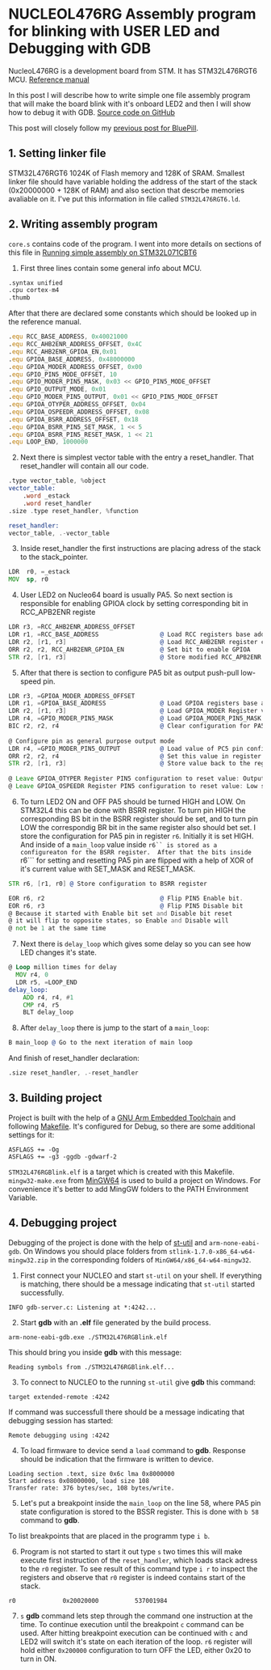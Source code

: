 # NUCLEOL476RG Assembly program for blinking with USER LED and Debugging with GDB

NucleoL476RG is a development board from STM.
It has STM32L476RGT6 MCU.
[Reference manual](https://www.st.com/resource/en/reference_manual/rm0351-stm32l47xxx-stm32l48xxx-stm32l49xxx-and-stm32l4axxx-advanced-armbased-32bit-mcus-stmicroelectronics.pdf)

In this post I will describe how to write simple one file assembly program
that will make the board blink with it's onboard LED2 and then I will show
how to debug it with GDB.
[Source code on GitHub](https://github.com/kalleva/KallevaEmbeddedNotes/tree/master/Note00B_NUCLEOL476RGBaremetalAssemblyBlink)

This post will closely follow my [previous post for BluePill](https://kalleva.bearblog.dev/note-007-blinking-with-led-on-blue-pill-with-assembly/).

## 1. Setting linker file

STM32L476RGT6 1024K of Flash memory and 128K of SRAM.
Smallest linker file should have variable holding the address of the start
of the stack (0x20000000 + 128K of RAM) and also section that descrbe memories avaliable on it.
I've put this information in file called ```STM32L476RGT6.ld```.

## 2. Writing assembly program

```core.s``` contains code of the program.
I went into more details on sections of this file in [Running simple assembly on STM32L071CBT6](https://kalleva.bearblog.dev/running-simple-assembly-on-stm32l071cbt6/)

1. First three lines contain some general info about MCU.

```asm
.syntax unified
.cpu cortex-m4
.thumb
```

After that there are declared some constants which should be looked up in the
reference manual.

```asm
.equ RCC_BASE_ADDRESS, 0x40021000
.equ RCC_AHB2ENR_ADDRESS_OFFSET, 0x4C
.equ RCC_AHB2ENR_GPIOA_EN,0x01
.equ GPIOA_BASE_ADDRESS, 0x48000000
.equ GPIOA_MODER_ADDRESS_OFFSET, 0x00
.equ GPIO_PIN5_MODE_OFFSET, 10 
.equ GPIO_MODER_PIN5_MASK, 0x03 << GPIO_PIN5_MODE_OFFSET
.equ GPIO_OUTPUT_MODE, 0x01
.equ GPIO_MODER_PIN5_OUTPUT, 0x01 << GPIO_PIN5_MODE_OFFSET 
.equ GPIOA_OTYPER_ADDRESS_OFFSET, 0x04
.equ GPIOA_OSPEEDR_ADDRESS_OFFSET, 0x08
.equ GPIOA_BSRR_ADDRESS_OFFSET, 0x18
.equ GPIOA_BSRR_PIN5_SET_MASK, 1 << 5 
.equ GPIOA_BSRR_PIN5_RESET_MASK, 1 << 21
.equ LOOP_END, 1000000
```

2. Next there is simplest vector table with the entry a reset_handler.
That reset_handler will contain all our code.

```asm
.type vector_table, %object
vector_table:
    .word _estack
    .word reset_handler
.size .type reset_handler, %function

reset_handler:
vector_table, .-vector_table
```

3. Inside reset_handler the first instructions are placing adress of the stack
to the stack_pointer.

```asm
LDR  r0, =_estack
MOV  sp, r0
```

4. User LED2 on Nucleo64 board is usually PA5. 
So next section is responsible for enabling GPIOA clock by
setting corresponding bit in RCC_APB2ENR registe

```asm
LDR r3, =RCC_AHB2ENR_ADDRESS_OFFSET
LDR r1, =RCC_BASE_ADDRESS                 @ Load RCC registers base address
LDR r2, [r1, r3]                          @ Load RCC_AHB2ENR register configuration
ORR r2, r2, RCC_AHB2ENR_GPIOA_EN          @ Set bit to enable GPIOA
STR r2, [r1, r3]                          @ Store modified RCC_APB2ENR register configuration
```

5. After that there is section to configure PA5 bit as output 
push-pull low-speed pin. 

```asm
LDR r3, =GPIOA_MODER_ADDRESS_OFFSET
LDR r1, =GPIOA_BASE_ADDRESS               @ Load GPIOA registers base address
LDR r2, [r1, r3]                          @ Load GPIOA_MODER Register value in r2
LDR r4, =GPIO_MODER_PIN5_MASK             @ Load GPIOA_MODER_PIN5_MASK so we can work with only PA5 pin configuration
BIC r2, r2, r4                            @ Clear configuration for PA5
 
@ Configure pin as general purpose output mode
LDR r4, =GPIO_MODER_PIN5_OUTPUT           @ Load value of PC5 pin configuration
ORR r2, r2, r4                            @ Set this value in register
STR r2, [r1, r3]                          @ Store value back to the register
	
@ Leave GPIOA_OTYPER Register PIN5 configuration to reset value: Output push-pull
@ Leave GPIOA_OSPEEDR Register PIN5 configuration to reset value: Low speed 	
```

6. To turn LED2 ON and OFF PA5 should be turned HIGH and LOW.
On STM32L4 this can be done with BSRR register.
To turn pin HIGH the corresponding BS bit in the BSRR register should be set,
and to turn pin LOW the correspondig BR bit in the same register
also should bet set.
I store the configuration for PA5 pin in register ```r6```.
Initially it is set HIGH.
And inside of a ```main_loop``` value inside ```r6`` is stored as a
configureaton for the BSRR register. 
After that the bits inside ```r6``` for setting and resetting PA5 pin are
flipped with a help of XOR of it's current value with SET_MASK and RESET_MASK.

```asm
STR r6, [r1, r0] @ Store configuration to BSRR register

EOR r6, r2                                @ Flip PIN5 Enable bit. 
EOR r6, r3                                @ Flip PIN5 Disable bit
@ Because it started with Enable bit set and Disable bit reset
@ it will flip to opposite states, so Enable and Disable will
@ not be 1 at the same time
```

7. Next there is ```delay_loop``` which gives some delay so you can see how
LED changes it's state.

```asm
@ Loop million times for delay
  MOV r4, 0
  LDR r5, =LOOP_END
delay_loop:
 	ADD r4, r4, #1
 	CMP r4, r5
	BLT delay_loop
```

8. After ```delay_loop``` there is jump to the start of a ```main_loop```:

```asm
B main_loop @ Go to the next iteration of main loop
```

And finish of reset_handler declaration:

```asm
.size reset_handler, .-reset_handler
```

## 3. Building project

Project is built with the help of a [GNU Arm Embedded Toolchain](https://developer.arm.com/downloads/-/gnu-rm) and following [Makefile]().
It's configured for Debug, so there are some additional settings for it:

```make
ASFLAGS += -Og
ASFLAGS += -g3 -ggdb -gdwarf-2
```

```STM32L476RGBlink.elf``` is a target which is created with this Makefile. 
```mingw32-make.exe``` from [MinGW64](https://www.mingw-w64.org/downloads/) is used
to build a project on Windows. For convenience it's better to add MingGW folders
to the PATH Environment Variable.

## 4. Debugging project

Debugging of the project is done with the help of [st-util](https://github.com/stlink-org/stlink/releases) and 
```arm-none-eabi-gdb```.
On Windows you should place folders from ```stlink-1.7.0-x86_64-w64-mingw32.zip```
in the corresponding folders of ```MinGW64/x86_64-w64-mingw32```.

1. First connect your NUCLEO and start ```st-util``` on your shell.
If everything is matching, there should be a message indicating 
that ```st-util``` started successfully.

```text
INFO gdb-server.c: Listening at *:4242...
```

2. Start **gdb** with an **.elf** file generated by the build process.

```
arm-none-eabi-gdb.exe ./STM32L476RGBlink.elf
```

This should bring you inside **gdb** with this message:

```
Reading symbols from ./STM32L476RGBlink.elf...
```

3. To connect to NUCLEO to the running ```st-util``` give **gdb** this command:

```
target extended-remote :4242
```

If command was successfull there should be a message indicating that debugging
session has started:

```
Remote debugging using :4242
```

4. To load firmware to device send a ```load``` command to **gdb**.
Response should be indication that the firmware is written to device.

```
Loading section .text, size 0x6c lma 0x8000000
Start address 0x08000000, load size 108
Transfer rate: 376 bytes/sec, 108 bytes/write.
```

5. Let's put a breakpoint inside the ```main_loop``` on the line 58,
where PA5 pin state configuration is stored to the BSSR register.
This is done with ```b 58``` command to **gdb**.

To list breakpoints that are placed in the programm type ```i b```.

6. Program is not started to start it out type ```s``` two times this will
make execute first instruction of the ```reset_handler```,
which loads stack adress to the ```r0``` register.
To see result of this command type ```i r``` to inspect the registers
and observe that ```r0``` register is indeed contains start of the stack.

```r0             0x20020000          537001984```

7. ```s``` **gdb** command lets step through the command one instruction
at the time. To continue execution until the breakpoint ```c``` command
can be used. After hitting breakpoint execution can be continued with ```c```
and LED2 will switch it's state on each iteration of the loop.
```r6``` register will hold either ```0x200000``` configuration
to turn OFF the LED, either 0x20 to turn in ON.

